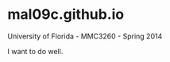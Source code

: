 mal09c.github.io
================

University of Florida - MMC3260 - Spring 2014

I want to do well.